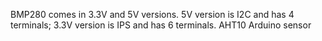 BMP280 comes in 3.3V and 5V versions. 5V version is I2C and has 4 terminals; 3.3V version is IPS and has 6 terminals.
AHT10 Arduino sensor